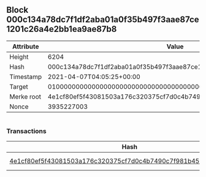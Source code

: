 ## Block 000c134a78dc7f1df2aba01a0f35b497f3aae87ce1201c26a4e2bb1ea9ae87b8

Attribute | Value
--- | ---
Height | 6204
Hash | 000c134a78dc7f1df2aba01a0f35b497f3aae87ce1201c26a4e2bb1ea9ae87b8
Timestamp | 2021-04-07T04:05:25+00:00
Target | 0100000000000000000000000000000000000000000000000000000000000000
Merke root | 4e1cf80ef5f43081503a176c320375cf7d0c4b7490c7f981b45945ebb724b09e
Nonce | 3935227003

```

```

### Transactions

Hash | Amount
--- | ---
[4e1cf80ef5f43081503a176c320375cf7d0c4b7490c7f981b45945ebb724b09e](4e1cf80ef5f43081503a176c320375cf7d0c4b7490c7f981b45945ebb724b09e.md) | 10.00000000 SKEPTI 
